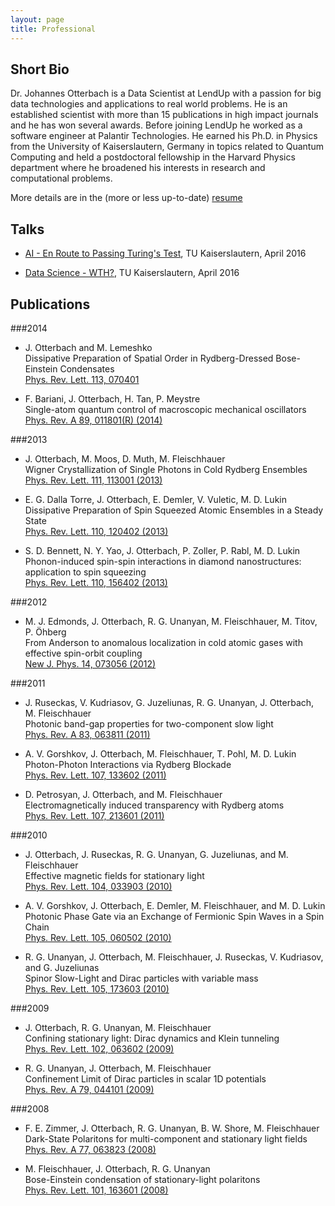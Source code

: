 ```yaml
---
layout: page
title: Professional
---
```



## Short Bio
Dr. Johannes Otterbach is a Data Scientist at LendUp with a passion for big data technologies and applications to real world problems. He is an established scientist with more than 15 publications in high impact journals and he has won several awards. Before joining LendUp he worked as a software engineer at Palantir Technologies. He earned his Ph.D. in Physics from the University of Kaiserslautern, Germany in topics related to Quantum Computing and held a postdoctoral fellowship in the Harvard Physics department where he broadened his interests in research and computational problems.

More details are in the (more or less up-to-date) [resume](/resources/resume/Otterbach_resume.pdf)

## Talks

- [AI - En Route to Passing Turing's Test](http://jotterbach.github.io/presentations/AI_enRouteToTuringsTest), TU Kaiserslautern, April 2016

- [Data Science - WTH?](jotterbach.github.io/presentations/DataScience_WTH), TU Kaiserslautern, April 2016

## Publications

###2014
- J. Otterbach and M. Lemeshko  
	Dissipative Preparation of Spatial Order in Rydberg-Dressed Bose-Einstein Condensates  
	[Phys. Rev. Lett. 113, 070401](http://journals.aps.org/prl/abstract/10.1103/PhysRevLett.113.070401)

- F. Bariani, J. Otterbach, H. Tan, P. Meystre  
	Single-atom quantum control of macroscopic mechanical oscillators  
	[Phys. Rev. A 89, 011801(R) (2014)](http://pra.aps.org/abstract/PRA/v89/i1/e011801)

###2013
- J. Otterbach, M. Moos, D. Muth, M. Fleischhauer  
	Wigner Crystallization of Single Photons in Cold Rydberg Ensembles  
	[Phys. Rev. Lett. 111, 113001 (2013)](http://prl.aps.org/abstract/PRL/v111/i11/e113001)

- E. G. Dalla Torre, J. Otterbach, E. Demler, V. Vuletic, M. D. Lukin  
	Dissipative Preparation of Spin Squeezed Atomic Ensembles in a Steady State  
	[Phys. Rev. Lett. 110, 120402 (2013)](http://prl.aps.org/abstract/PRL/v110/i12/e120402)

- S. D. Bennett, N. Y. Yao, J. Otterbach, P. Zoller, P. Rabl, M. D. Lukin  
	Phonon-induced spin-spin interactions in diamond nanostructures: application to spin squeezing  
	[Phys. Rev. Lett. 110, 156402 (2013)](http://prl.aps.org/abstract/PRL/v110/i15/e156402)

###2012
- M. J. Edmonds, J. Otterbach, R. G. Unanyan, M. Fleischhauer, M. Titov, P. Öhberg  
	From Anderson to anomalous localization in cold atomic gases with effective spin-orbit coupling  
	[New J. Phys. 14, 073056 (2012)](http://iopscience.iop.org/1367-2630/14/7/073056/)

###2011
- J. Ruseckas, V. Kudriasov, G. Juzeliunas, R. G. Unanyan, J. Otterbach, M. Fleischhauer  
	Photonic band-gap properties for two-component slow light  
	[Phys. Rev. A 83, 063811 (2011)](http://pra.aps.org/abstract/PRA/v83/i6/e063811)

- A. V. Gorshkov, J. Otterbach, M. Fleischhauer, T. Pohl, M. D. Lukin  
	Photon-Photon Interactions via Rydberg Blockade  
	[Phys. Rev. Lett. 107, 133602 (2011)](http://link.aps.org/doi/10.1103/PhysRevLett.107.133602)

- D. Petrosyan, J. Otterbach, and M. Fleischhauer  
	Electromagnetically induced transparency with Rydberg atoms  
	[Phys. Rev. Lett. 107, 213601 (2011)](http://link.aps.org/doi/10.1103/PhysRevLett.107.213601)

###2010
- J. Otterbach, J. Ruseckas, R. G. Unanyan, G. Juzeliunas, and M. Fleischhauer  
	Effective magnetic fields for stationary light  
	[Phys. Rev. Lett. 104, 033903 (2010)](http://prl.aps.org/abstract/PRL/v104/i3/e033903)

- A. V. Gorshkov, J. Otterbach, E. Demler, M. Fleischhauer, and M. D. Lukin  
	Photonic Phase Gate via an Exchange of Fermionic Spin Waves in a Spin Chain  
	[Phys. Rev. Lett. 105, 060502 (2010)](http://prl.aps.org/abstract/PRL/v105/i6/e060502)

- R. G. Unanyan, J. Otterbach, M. Fleischhauer, J. Ruseckas, V. Kudriasov, and G. Juzeliunas  
	Spinor Slow-Light and Dirac particles with variable mass  
	[Phys. Rev. Lett. 105, 173603 (2010)](http://prl.aps.org/abstract/PRL/v105/i17/e173603)

###2009
- J. Otterbach, R. G. Unanyan, M. Fleischhauer  
	Confining stationary light: Dirac dynamics and Klein tunneling  
	[Phys. Rev. Lett. 102, 063602 (2009)](http://link.aps.org/abstract/PRL/v102/e063602)

- R. G. Unanyan, J. Otterbach, M. Fleischhauer  
	Confinement Limit of Dirac particles in scalar 1D potentials  
	[Phys. Rev. A 79, 044101 (2009)](http://pra.aps.org/abstract/PRA/v79/i4/e044101)

###2008
- F. E. Zimmer, J. Otterbach, R. G. Unanyan, B. W. Shore, M. Fleischhauer  
	Dark-State Polaritons for multi-component and stationary light fields  
	[Phys. Rev. A 77, 063823 (2008)](http://link.aps.org/abstract/PRA/v77/e063823)

- M. Fleischhauer, J. Otterbach, R. G. Unanyan  
	Bose-Einstein condensation of stationary-light polaritons  
	[Phys. Rev. Lett. 101, 163601 (2008)](http://link.aps.org/abstract/PRL/v101/e163601)
